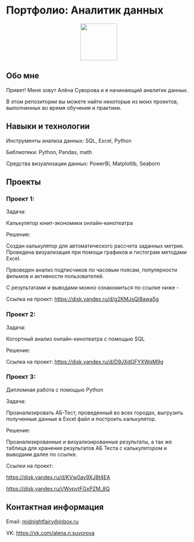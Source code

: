 # Портфолио: Аналитик данных
<div id="header" align="center">
  <img src="https://media.giphy.com/media/v1.Y2lkPTc5MGI3NjExYnc5dDd6Zml3ZG5neHIybWgzaWs1dTBhMmtoZ2JvdnZhemc2Ynd0cCZlcD12MV9pbnRlcm5hbF9naWZfYnlfaWQmY3Q9Zw/RijVbY7xTc0hO/giphy.gif" width="100"/>
</div>

## Обо мне

Привет! Меня зовут Алёна Суворова и я начинающий аналитик данных.

В этом репозитории вы можете найти некоторые из моих проектов, выполненных во время обучения и практики.



## Навыки и технологии

Инструменты анализа данных: SQL, Excel, Python

Библиотеки: Python, Pandas, math

Средства визуализации данных: PowerBi, Matplotlib, Seaborn

## Проекты


### Проект 1:

Задача:

Калькулятор юнит-экономики онлайн-кинотеатра

Решение:

Создан калькулятор для автоматического рассчета заданных метрик. Проведена визуализация при помощи графиков и гистограм методами Excel.

Првоведен анализ подписчиков по часовым поясам, популярности фильмов и активности пользователей.

С результатами и выводами можно ознакомиться по ссылке ниже -

Ссылка на проект: https://disk.yandex.ru/d/g2KMJsQi8awa5g

### Проект 2:

Задача:

Когортный анализ онлайн-кинотеатра с помощью SQL

Решение:

Ссылка на проект: https://disk.yandex.ru/d/D9JXdGFYXWqM9g

### Проект 3:

Дипломная работа с помощью Python

Задача:

Проанализировать АБ-Тест, проведенный во всех городах, выгрузить полученные данные в Excel файл и построить калькулятор.

Решение:

Проанализированные и визуализированные результаты, а так же таблица для хранения результатов АБ Теста с калькулятором и выводами далее по ссылке.

Ссылки на проект: 

https://disk.yandex.ru/d/KVw0av9XJ8t4EA  

https://disk.yandex.ru/i/WvpvtFGxPZM_8Q

## Контактная информация

Email: midnightfairy@inbox.ru

VK: https://vk.com/alena.n.suvorova
